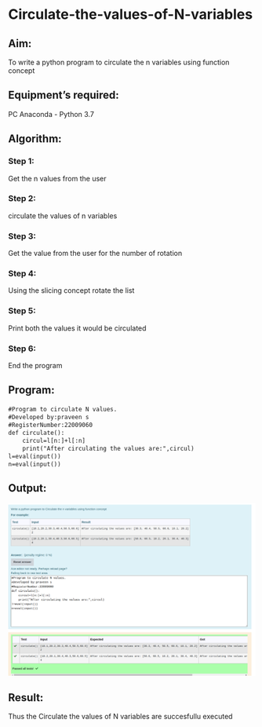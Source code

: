 # Circulate-the-values-of-N-variables

## Aim:

To write a python program to circulate the n variables using function concept

## Equipment’s required:

PC
Anaconda - Python 3.7

## Algorithm:

### Step 1: 
Get the n values from the user
### Step 2: 
circulate the values of n variables
### Step 3: 
Get the value from the user for the number of rotation
### Step 4: 
Using the slicing concept rotate the list

### Step 5: 
Print both the values it would be circulated
### Step 6:
End the program
## Program:
```
#Program to circulate N values.
#Developed by:praveen s 
#RegisterNumber:22009060
def circulate():
    circul=l[n:]+l[:n]
    print("After circulating the values are:",circul)
l=eval(input())
n=eval(input())
```
## Output:
![](circulatevarieble.png)

## Result:
Thus the Circulate the values of N variables are succesfullu executed